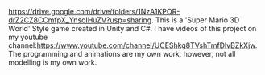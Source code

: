 https://drive.google.com/drive/folders/1NzA1KPOR-drZ2CZ8CCmfpX_YnsoIHuZV?usp=sharing. This is a 'Super Mario 3D World' Style game created in Unity and C#. I have videos of this project on my youtube channel:https://www.youtube.com/channel/UCEShkg8TVshTmfDlvBZkXjw. The programming and animations are my own work, however, not all modelling is my own work.
